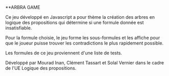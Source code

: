 **ARBRA GAME

Ce jeu développé en Javascript a pour thème la création des arbres en logique des propositions qui détermine si une formule donnée est insatisfiable.

Pour la formule choisie, le jeu forme les sous-formules et les affiche pour que le joueur puisse trouver les contradictions le plus rapidement possible.

Les formules de ce jeu proviennent d'une liste de tests.

Développé par Mourad Inan, Clément Tassart et Solal Vernier dans le cadre de l'UE Logique des propositions.
